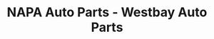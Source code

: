 ---
title: "NAPA Auto Parts - Westbay Auto Parts"
url: /gig-harbor/napa-auto-parts-westbay-auto-parts/
shop: Autoteile
---